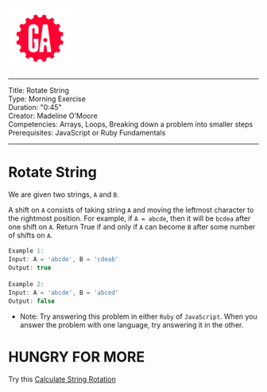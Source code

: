 ![](/ga_cog.png)

---
Title: Rotate String<br>
Type: Morning Exercise <br>
Duration: "0:45"<br>
Creator: Madeline O'Moore <br>
Competencies:  Arrays, Loops, Breaking down a problem into smaller steps<br>
Prerequisites: JavaScript or Ruby Fundamentals<br>

---

# Rotate String

We are given two strings, `A` and `B`.

A shift on `A` consists of taking string `A` and moving the leftmost character to the rightmost position. For example, if `A = abcde`, then it will be `bcdea` after one shift on `A`. Return True if and only if `A` can become `B` after some number of shifts on `A`.


```js
Example 1:
Input: A = 'abcde', B = 'cdeab'
Output: true

Example 2:
Input: A = 'abcde', B = 'abced'
Output: false
```


- Note: Try answering this problem in either `Ruby` of `JavaScript`. When you answer the problem with one language, try answering it in the other.

# HUNGRY FOR MORE

Try this [Calculate String Rotation](https://www.codewars.com/kata/calculate-string-rotation)
